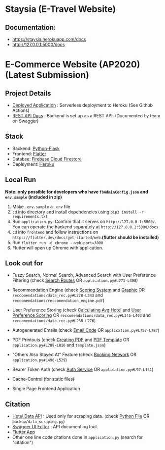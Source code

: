# Staysia (E-Travel Website)

## Documentation:
 - https://staysia.herokuapp.com/docs
 - http://127.0.0.1:5000/docs

# E-Commerce Website (AP2020) (Latest Submission)

## Project Details

 - [Deployed Application](https://staysia.herokuapp.com/) : Serverless deployment to Heroku (See Github Actions)
 - [REST API Docs](https://staysia.herokuapp.com/docs) : Backend is set up as a REST API. (Documented by team on Swagger)

## Stack

 - Backend: [Python-Flask](https://flask.palletsprojects.com/)
 - Frontend: [Flutter](https://flutter.dev/)
 - Databse: [Firebase Cloud Firestore](https://firebase.google.com/)
 - Deployment: [Heroku](https://www.heroku.com/)

## Local Run
**Note: only possible for developers who have `fbAdminConfig.json` and `env.sample` (included in zip)**

 1) Make `.env.sample` a `.env` file
 2) `cd` into directory and install dependencies using `pip3 install -r requirements.txt`
 3) Run `application.py`. Confirm that it serves on `http://127.0.0.1:5000/`. You can operate the backend separately at `http://127.0.0.1:5000/docs`
 4) `cd` into `frontend` and follow instructions on `https://flutter.dev/docs/get-started/web`.**(flutter should be installed)**
 5) Run `flutter run -d chrome --web-port=3000`
 6) Flutter will open up Chrome with application.

## Look out for

 - Fuzzy Search, Normal Search, Advanced Search with User Preference Filtering (check [Search Routes](https://github.com/adiwajshing/ap-travel-website/blob/a56549ecc36b470bdf30cd72e7009ba716776f8b/application.py#L271-L408) OR `application.py#L271-L408`)
 - Recommendation Engine (check [Scoring System](https://github.com/adiwajshing/ap-travel-website/blob/a56549ecc36b470bdf30cd72e7009ba716776f8b/reccomendations/data_rec.py#L278-L343) and [Graphic](https://github.com/adiwajshing/ap-travel-website/blob/main/reccomendations/reccomendation_engine.pdf) OR `reccomendations/data_rec.py#L278-L343` and `reccomendations/reccomendation_engine.pdf`)
 - User Preference Storing (check [Calculating Avg Hotel](https://github.com/adiwajshing/ap-travel-website/blob/a56549ecc36b470bdf30cd72e7009ba716776f8b/reccomendations/data_rec.py#L345-L403) and [User Preference Scoring](https://github.com/adiwajshing/ap-travel-website/blob/a56549ecc36b470bdf30cd72e7009ba716776f8b/reccomendations/data_rec.py#L238-L276) OR `reccomendations/data_rec.py#L345-L403` and `reccomendations/data_rec.py#L238-L276`)
 - Autogenerated Emails (check [Email Code](https://github.com/adiwajshing/ap-travel-website/blob/a56549ecc36b470bdf30cd72e7009ba716776f8b/application.py#L757-L787) OR `application.py#L757-L787`)
 - PDF Printouts (check [Creating PDF](https://github.com/adiwajshing/ap-travel-website/blob/a56549ecc36b470bdf30cd72e7009ba716776f8b/application.py#L789-L816) and [PDF Template](https://github.com/adiwajshing/ap-travel-website/blob/main/template.json) OR `application.py#L789-L816` and `template.json`)
 - "Others Also Stayed At" Feature (check [Booking Network](https://github.com/adiwajshing/ap-travel-website/blob/a56549ecc36b470bdf30cd72e7009ba716776f8b/application.py#L490-L529) OR `application.py#L490-L529`)
 - Bearer Token Auth (check [Auth Service](https://github.com/adiwajshing/ap-travel-website/blob/a56549ecc36b470bdf30cd72e7009ba716776f8b/application.py#L97-L131) OR `application.py#L97-L131`)

 - Cache-Control (for static files)
 - Single Page Frontend Application

## Citation 

 - [Hotel Data API](https://rapidapi.com/apidojo/api/Hotels) : Used only for scraping data. (check [Python File](https://github.com/adiwajshing/ap-travel-website/blob/main/backup/data_scraping.py) OR `backup/data_scraping.py`)
 - [Swagger UI Editor](https://editor.swagger.io) : API documenting tool.
 - [Flutter App](https://blog.codemagic.io/flutter-web-getting-started-with-responsive-design/)
 - Other one line code citations done in `application.py` (search for "citation")